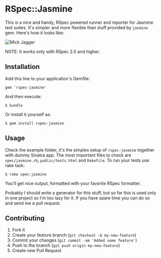 # RSpec::Jasmine

This is a nice and handy, RSpec powered runner and reporter for Jasmine
test suites. It's simpler and more flexible than stuff provided by `jasmine`
gem. Here's how it looks like:

![Mick Jagger](https://raw.github.com/nu7hatch/rspec-jasmine/master/example/screenshot.png)

NOTE: It works only with RSpec 2.0 and higher.

## Installation

Add this line to your application's Gemfile:

    gem 'rspec-jasmine'

And then execute:

    $ bundle

Or install it yourself as:

    $ gem install rspec-jasmine

## Usage

Check the example folder, it's the simples setup of `rspec-jasmine` together
with dummy Sinatra app. The most important files to check are `spec/jasmine.rb`,
`public/tests.html` and `Rakefile`. To run your tests use rake task:

    $ rake spec:jasmine

You'll get nice output, formatted with your favorite RSpec formatter. 

Probably I should write a generator for this stuff, but so far this is used only
in one project so I'm too lazy for it. If you have spare time you can do so
and send me a pull request. 

## Contributing

1. Fork it
2. Create your feature branch (`git checkout -b my-new-feature`)
3. Commit your changes (`git commit -am 'Added some feature'`)
4. Push to the branch (`git push origin my-new-feature`)
5. Create new Pull Request
